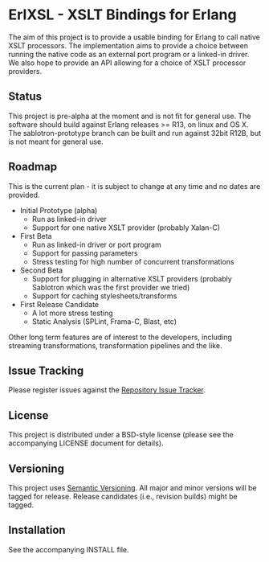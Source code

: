 # ErlXSL - XSLT Bindings for Erlang

The aim of this project is to provide a usable binding for Erlang to call native XSLT processors. The implementation aims to provide a choice between running the native code as an external port program or a linked-in driver. We also hope to provide an API allowing for a choice of XSLT processor providers.  

## Status

This project is pre-alpha at the moment and is not fit for general use. The software should build against Erlang releases >= R13, on linux and OS X. The sablotron-prototype branch can be built and run against 32bit R12B, but is not meant for general use. 

## Roadmap

This is the current plan - it is subject to change at any time and no dates are provided.

- Initial Prototype (alpha)
	- Run as linked-in driver
	- Support for one native XSLT provider (probably Xalan-C)
- First Beta
	- Run as linked-in driver or port program
	- Support for passing parameters
	- Stress testing for high number of concurrent transformations
- Second Beta
	- Support for plugging in alternative XSLT providers (probably Sablotron which was the first provider we tried)
	- Support for caching stylesheets/transforms
- First Release Candidate
	- A lot more stress testing
	- Static Analysis (SPLint, Frama-C, Blast, etc)

Other long term features are of interest to the developers, including streaming transformations, transformation pipelines and the like.   

## Issue Tracking

Please register issues against the [Repository Issue Tracker](https://github.com/hyperthunk/erlxsl/issues).

## License

This project is distributed under a BSD-style license (please see the accompanying LICENSE document for details).

## Versioning

This project uses [Semantic Versioning](http://semver.org). All major and minor versions will be tagged for release. Release candidates (i.e., revision builds) might be tagged. 

## Installation

See the accompanying INSTALL file.
